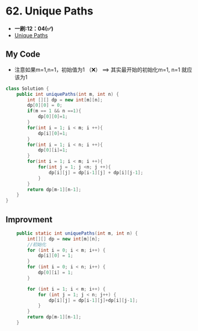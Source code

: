 # 62. Unique Paths
* **一刷:12：04(✅)**
* [Unique Paths](https://leetcode.com/problems/unique-paths/description/)

## My Code
* 注意如果m=1,n=1，初始值为1 （❌） ==> 其实最开始的初始化m=1, n=1 就应该为1

```java
class Solution {
    public int uniquePaths(int m, int n) {
        int [][] dp = new int[m][n];
        dp[0][0] = 0;
        if(m == 1 && n ==1){
            dp[0][0]=1;
        }
        for(int i = 1; i < m; i ++){
            dp[i][0]=1;
        }
        for(int i = 1; i < n; i ++){
            dp[0][i]=1;
        }
        for(int i = 1; i < m; i ++){
            for(int j = 1; j <n; j ++){
                dp[i][j] = dp[i-1][j] + dp[i][j-1];
            }
        }
        return dp[m-1][n-1];
    }
}
```

## Improvment
```java
    public static int uniquePaths(int m, int n) {
        int[][] dp = new int[m][n];
        //初始化
        for (int i = 0; i < m; i++) {
            dp[i][0] = 1;
        }
        for (int i = 0; i < n; i++) {
            dp[0][i] = 1;
        }

        for (int i = 1; i < m; i++) {
            for (int j = 1; j < n; j++) {
                dp[i][j] = dp[i-1][j]+dp[i][j-1];
            }
        }
        return dp[m-1][n-1];
    }
```

